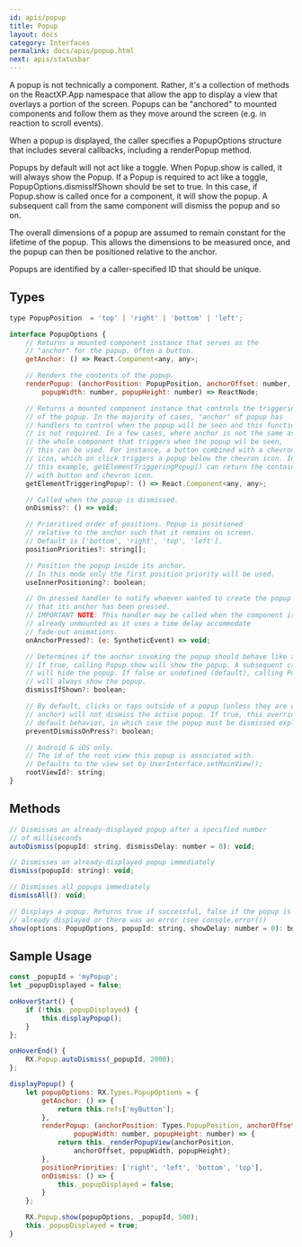 ```yaml
---
id: apis/popup
title: Popup
layout: docs
category: Interfaces
permalink: docs/apis/popup.html
next: apis/statusbar
---
```


A popup is not technically a component. Rather, it's a collection of methods on the ReactXP.App namespace that allow the app to display a view that overlays a portion of the screen. Popups can be "anchored" to mounted components and follow them as they move around the screen (e.g. in reaction to scroll events).

When a popup is displayed, the caller specifies a PopupOptions structure that includes several callbacks, including a renderPopup method.

Popups by default will not act like a toggle. When Popup.show is called, it will always show the Popup. If a Popup is required to act like a toggle, PopupOptions.dismissIfShown should be set to true. In this case, if Popup.show is called once for a component, it will show the popup. A subsequent call from the same component will dismiss the popup and so on. 

The overall dimensions of a popup are assumed to remain constant for the lifetime of the popup. This allows the dimensions to be measured once, and the popup can then be positioned relative to the anchor. 

Popups are identified by a caller-specified ID that should be unique.

## Types
``` javascript
type PopupPosition  = 'top' | 'right' | 'bottom' | 'left';

interface PopupOptions {
    // Returns a mounted component instance that serves as the
    // "anchor" for the popup. Often a button.
    getAnchor: () => React.Component<any, any>;

    // Renders the contents of the popup.
    renderPopup: (anchorPosition: PopupPosition, anchorOffset: number,
        popupWidth: number, popupHeight: number) => ReactNode;

    // Returns a mounted component instance that controls the triggering
    // of the popup. In the majority of cases, "anchor" of popup has
    // handlers to control when the popup will be seen and this function
    // is not required. In a few cases, where anchor is not the same as
    // the whole component that triggers when the popup wil be seen,
    // this can be used. For instance, a button combined with a chevron
    // icon, which on click triggers a popup below the chevron icon. In
    // this example, getElementTriggeringPopup() can return the container
    // with button and chevron icon.
    getElementTriggeringPopup?: () => React.Component<any, any>;

    // Called when the popup is dismissed.
    onDismiss?: () => void;

    // Prioritized order of positions. Popup is positioned
    // relative to the anchor such that it remains on screen.
    // Default is ['bottom', 'right', 'top', 'left'].
    positionPriorities?: string[];

    // Position the popup inside its anchor.
    // In this mode only the first position priority will be used.
    useInnerPositioning?: boolean;

    // On pressed handler to notify whoever wanted to create the popup
    // that its anchor has been pressed.
    // IMPORTANT NOTE: This handler may be called when the component is
    // already unmounted as it uses a time delay accommodate 
    // fade-out animations.
    onAnchorPressed?: (e: SyntheticEvent) => void;

    // Determines if the anchor invoking the popup should behave like a toggle. 
    // If true, calling Popup.show will show the popup. A subsequent call
    // will hide the popup. If false or undefined (default), calling Popup.show 
    // will always show the popup.
    dismissIfShown?: boolean;

    // By default, clicks or taps outside of a popup (unless they are on the
    // anchor) will not dismiss the active popup. If true, this overrides the
    // default behavior, in which case the popup must be dismissed explicitly.
    preventDismissOnPress?: boolean;

    // Android & iOS only.
    // The id of the root view this popup is associated with.
    // Defaults to the view set by UserInterface.setMainView();
    rootViewId?: string;
}
```

## Methods

``` javascript
// Dismisses an already-displayed popup after a specified number
// of milliseconds
autoDismiss(popupId: string, dismissDelay: number = 0): void;

// Dismisses an already-displayed popup immediately
dismiss(popupId: string): void;

// Dismisses all popups immediately
dismissAll(): void;

// Displays a popup. Returns true if successful, false if the popup is
// already displayed or there was an error (see console.error())
show(options: PopupOptions, popupId: string, showDelay: number = 0): boolean;
```

## Sample Usage

``` javascript
const _popupId = 'myPopup';
let _popupDisplayed = false;

onHoverStart() {
    if (!this._popupDisplayed) {
        this.displayPopup();
    }
};

onHoverEnd() {
    RX.Popup.autoDismiss(_popupId, 2000);
};

displayPopup() {
    let popupOptions: RX.Types.PopupOptions = {
        getAnchor: () => {
            return this.refs['myButton'];
        },
        renderPopup: (anchorPosition: Types.PopupPosition, anchorOffset: number,
                popupWidth: number, popupHeight: number) => {
            return this._renderPopupView(anchorPosition,
                anchorOffset, popupWidth, popupHeight);
        },
        positionPriorities: ['right', 'left', 'bottom', 'top'],
        onDismiss: () => {
            this._popupDisplayed = false;
        }
    };

    RX.Popup.show(popupOptions, _popupId, 500);
    this._popupDisplayed = true;
}
```

